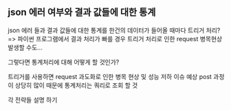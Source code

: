 ## json 에러 여부와 결과 값들에 대한 통계

json 에러 들과 결과 값들에 대한 통계를 한건의 데이터가 들어올 때마다 트리거 처리?<br>
=> 파이썬 프로그램에서 결과 처리가 빠를 경우 트리거 처리로 인한 request 병목현상 발생할 수도...

그렇다면 통계처리에 대해 어떻게 할 것인가?

트리거를 사용하면 request 과도화로 인한 병목 현상 및 성능 저하 이슈 예상
post 과정이 상당히 많이 때문에 통계처리는 쿼리로 조회 할 것

각 전략들 설명 하기

